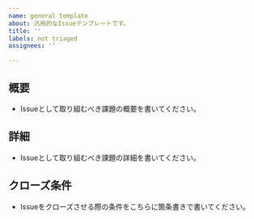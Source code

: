 ```yaml
---
name: general template
about: 汎用的なIssueテンプレートです。
title: ''
labels: not triaged
assignees: ''

---
```


## 概要

- Issueとして取り組むべき課題の概要を書いてください。

## 詳細

- Issueとして取り組むべき課題の詳細を書いてください。

## クローズ条件

- Issueをクローズさせる際の条件をこちらに箇条書きで書いてください。
